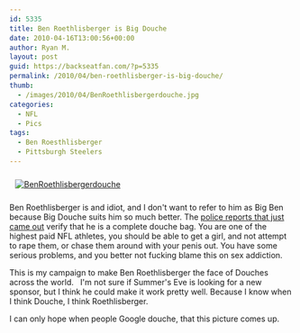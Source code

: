 ```yaml
---
id: 5335
title: Ben Roethlisberger is Big Douche
date: 2010-04-16T13:00:56+00:00
author: Ryan M.
layout: post
guid: https://backseatfan.com/?p=5335
permalink: /2010/04/ben-roethlisberger-is-big-douche/
thumb:
  - /images/2010/04/BenRoethlisbergerdouche.jpg
categories:
  - NFL
  - Pics
tags:
  - Ben Roesthlisberger
  - Pittsburgh Steelers
---
```


<div class="entry">
  <p>
    <a href="/images/2010/04/BenRoethlisbergerdouche.jpg"><img class="size-full wp-image-5334 alignleft" style="margin: 10px;" title="BenRoethlisbergerdouche" src="/images/2010/04/BenRoethlisbergerdouche.jpg" alt="BenRoethlisbergerdouche" width="314" height="550" srcset="/images/2010/04/BenRoethlisbergerdouche.jpg 314w, /images/2010/04/BenRoethlisbergerdouche-171x300.jpg 171w" sizes="(max-width: 314px) 100vw, 314px" /></a>
  </p>

  <p>
    Ben Roethlisberger is and idiot, and I don't want to refer to him as Big Ben because Big Douche suits him so much better. The <a href="https://backseatfan.com/index.php/2010/04/ben-roethlisbergers-police-report-released/">police reports that just came out</a> verify that he is a complete douche bag. You are one of the highest paid NFL athletes, you should be able to get a girl, and not attempt to rape them, or chase them around with your penis out. You have some serious problems, and you better not fucking blame this on sex addiction.
  </p>

  <p>
    This is my campaign to make Ben Roethlisberger the face of Douches across the world.   I'm not sure if Summer's Eve is looking for a new sponsor, but I think he could make it work pretty well. Because I know when I think Douche, I think Roethlisberger.
  </p>

  <p>
    I can only hope when people Google douche, that this picture comes up.
  </p>
</div>
